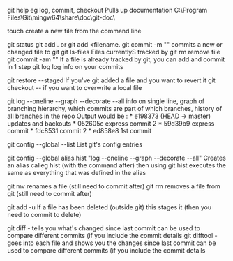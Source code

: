 git help <command>  eg log, commit, checkout   Pulls up documentation  C:\Program Files\Git\mingw64\share\doc\git-doc\

touch <filename> create a new file from the command line

git status
git add .  or git add <filename.
git commit -m "<comment>"   commits a new or changed file to git
git ls-files   Files currentlyS 	 tracked by git
rm <filename> remove file
git commit -am "<comment>"  If a file is already tracked by git, you can add and commit in 1 step
git log   log info on your commits

git restore --staged <filename>  If you've git added a file and you want to revert it
git checkout -- <filename> if you want to overwrite a local file

git log --oneline --graph --decorate --all   info on single line, graph of branching hierarchy, which commits are part of which branches, 
											 history of all branches in the repo
		Output would be :
			* e198373 (HEAD -> master) updates and backouts
			* 052605c express commit 2
			* 59d39b9 express commit
			* fdc8531 commit 2
			* ed858e8 1st commit


git config --global --list   List git's config entries

git config --global alias.hist "log --oneline --graph --decorate --all"   Creates an alias calleg hist (with the command after)
	then using git hist executes the same as everything that was defined in the alias
	
git mv <old filename> <new filename>   renames a file	(still need to commit after)
git rm <filename> removes a file from git   (still need to commit after)

git add -u If a file has been deleted (outside git) this stages it (then you need to commit to delete)

git diff  - tells you what's changed since last commit
	can be used to compare different commits (if you include the commit details
git difftool - goes into each file and shows you the changes since last commit
	can be used to compare different commits (if you include the commit details

